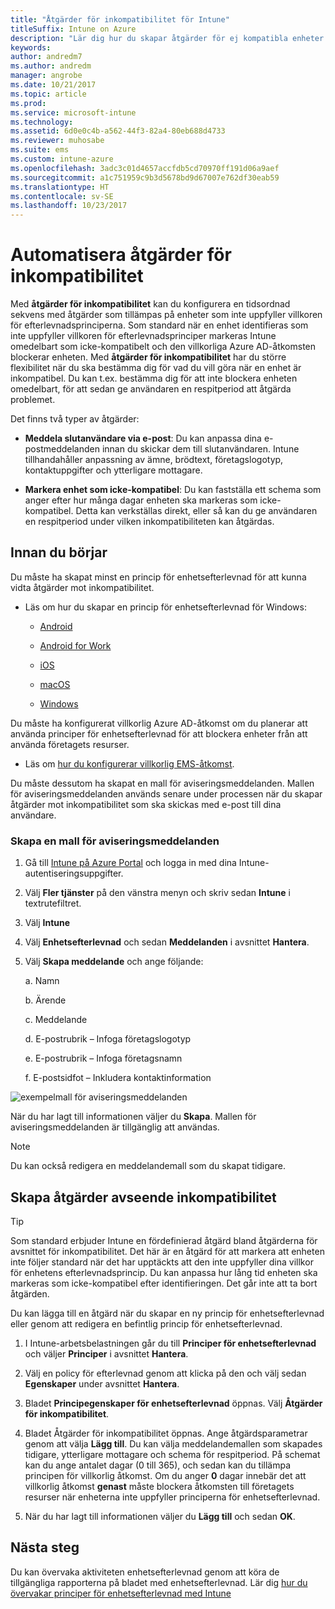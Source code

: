 ```yaml
---
title: "Åtgärder för inkompatibilitet för Intune"
titleSuffix: Intune on Azure
description: "Lär dig hur du skapar åtgärder för ej kompatibla enheter med Intune"
keywords: 
author: andredm7
ms.author: andredm
manager: angrobe
ms.date: 10/21/2017
ms.topic: article
ms.prod: 
ms.service: microsoft-intune
ms.technology: 
ms.assetid: 6d0e0c4b-a562-44f3-82a4-80eb688d4733
ms.reviewer: muhosabe
ms.suite: ems
ms.custom: intune-azure
ms.openlocfilehash: 3adc3c01d4657accfdb5cd70970ff191d06a9aef
ms.sourcegitcommit: a1c751959c9b3d5678bd9d67007e762df30eab59
ms.translationtype: HT
ms.contentlocale: sv-SE
ms.lasthandoff: 10/23/2017
---
```

# <a name="automate-actions-for-noncompliance"></a>Automatisera åtgärder för inkompatibilitet

Med **åtgärder för inkompatibilitet** kan du konfigurera en tidsordnad sekvens med åtgärder som tillämpas på enheter som inte uppfyller villkoren för efterlevnadsprinciperna. Som standard när en enhet identifieras som inte uppfyller villkoren för efterlevnadsprinciper markeras Intune omedelbart som icke-kompatibelt och den villkorliga Azure AD-åtkomsten blockerar enheten. Med **åtgärder för inkompatibilitet** har du större flexibilitet när du ska bestämma dig för vad du vill göra när en enhet är inkompatibel. Du kan t.ex. bestämma dig för att inte blockera enheten omedelbart, för att sedan ge användaren en respitperiod att åtgärda problemet.

Det finns två typer av åtgärder:

-   **Meddela slutanvändare via e-post**: Du kan anpassa dina e-postmeddelanden innan du skickar dem till slutanvändaren. Intune tillhandahåller anpassning av ämne, brödtext, företagslogotyp, kontaktuppgifter och ytterligare mottagare.

-   **Markera enhet som icke-kompatibel**: Du kan fastställa ett schema som anger efter hur många dagar enheten ska markeras som icke-kompatibel. Detta kan verkställas direkt, eller så kan du ge användaren en respitperiod under vilken inkompatibiliteten kan åtgärdas.

## <a name="before-you-begin"></a>Innan du börjar

Du måste ha skapat minst en princip för enhetsefterlevnad för att kunna vidta åtgärder mot inkompatibilitet.

-   Läs om hur du skapar en princip för enhetsefterlevnad för Windows:

    -   [Android](compliance-policy-create-android.md)

    -   [Android for Work](compliance-policy-create-android-for-work.md)

    -   [iOS](compliance-policy-create-ios.md)
    
    -   [macOS](compliance-policy-create-mac-os.md)

    -   [Windows](compliance-policy-create-windows.md)

Du måste ha konfigurerat villkorlig Azure AD-åtkomst om du planerar att använda principer för enhetsefterlevnad för att blockera enheter från att använda företagets resurser.

- Läs om [hur du konfigurerar villkorlig EMS-åtkomst](https://docs.microsoft.com/azure/active-directory/active-directory-conditional-access).

Du måste dessutom ha skapat en mall för aviseringsmeddelanden. Mallen för aviseringsmeddelanden används senare under processen när du skapar åtgärder mot inkompatibilitet som ska skickas med e-post till dina användare.

### <a name="to-create-a-notification-message-template"></a>Skapa en mall för aviseringsmeddelanden

1. Gå till [Intune på Azure Portal](https://portal.azure.com) och logga in med dina Intune-autentiseringsuppgifter.

2. Välj **Fler tjänster** på den vänstra menyn och skriv sedan **Intune** i textrutefiltret.

3. Välj **Intune**

4. Välj **Enhetsefterlevnad** och sedan **Meddelanden** i avsnittet **Hantera**.

5. Välj **Skapa meddelande** och ange följande:

    a.  Namn

    b.  Ärende

    c.  Meddelande

    d.  E-postrubrik – Infoga företagslogotyp

    e.  E-postrubrik – Infoga företagsnamn

    f.  E-postsidfot – Inkludera kontaktinformation

![exempelmall för aviseringsmeddelanden](./media/actionsfornoncompliance-1.PNG)

När du har lagt till informationen väljer du **Skapa**. Mallen för aviseringsmeddelanden är tillgänglig att användas.

> [!NOTE] 
> Du kan också redigera en meddelandemall som du skapat tidigare.

## <a name="to-create-actions-for-non-compliance"></a>Skapa åtgärder avseende inkompatibilitet

> [!TIP]
> Som standard erbjuder Intune en fördefinierad åtgärd bland åtgärderna för avsnittet för inkompatibilitet. Det här är en åtgärd för att markera att enheten inte följer standard när det har upptäckts att den inte uppfyller dina villkor för enhetens efterlevnadsprincip. Du kan anpassa hur lång tid enheten ska markeras som icke-kompatibel efter identifieringen. Det går inte att ta bort åtgärden.

Du kan lägga till en åtgärd när du skapar en ny princip för enhetsefterlevnad eller genom att redigera en befintlig princip för enhetsefterlevnad.

1.  I Intune-arbetsbelastningen går du till **Principer för enhetsefterlevnad** och väljer **Principer** i avsnittet **Hantera**.

2.  Välj en policy för efterlevnad genom att klicka på den och välj sedan **Egenskaper** under avsnittet **Hantera**.

3.  Bladet **Principegenskaper för enhetsefterlevnad** öppnas. Välj **Åtgärder för inkompatibilitet**.

4.  Bladet Åtgärder för inkompatibilitet öppnas. Ange åtgärdsparametrar genom att välja **Lägg till**. Du kan välja meddelandemallen som skapades tidigare, ytterligare mottagare och schema för respitperiod. På schemat kan du ange antalet dagar (0 till 365), och sedan kan du tillämpa principen för villkorlig åtkomst. Om du anger **0** dagar innebär det att villkorlig åtkomst **genast** måste blockera åtkomsten till företagets resurser när enheterna inte uppfyller principerna för enhetsefterlevnad.

5.  När du har lagt till informationen väljer du **Lägg till** och sedan **OK**.

## <a name="next-steps"></a>Nästa steg

Du kan övervaka aktiviteten enhetsefterlevnad genom att köra de tillgängliga rapporterna på bladet med enhetsefterlevnad. Lär dig [hur du övervakar principer för enhetsefterlevnad med Intune](device-compliance-monitor.md)


